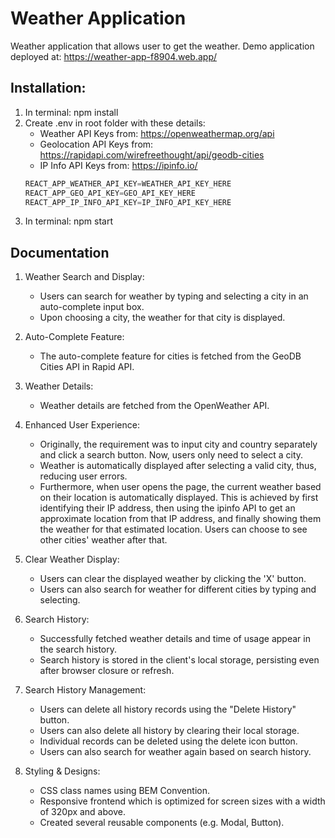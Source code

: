# Weather Application

Weather application that allows user to get the weather. Demo application deployed at: https://weather-app-f8904.web.app/

## Installation:

1. In terminal: npm install
2. Create .env in root folder with these details:
   - Weather API Keys from: https://openweathermap.org/api
   - Geolocation API Keys from: https://rapidapi.com/wirefreethought/api/geodb-cities
   - IP Info API Keys from: https://ipinfo.io/
   ```Javascript
   REACT_APP_WEATHER_API_KEY=WEATHER_API_KEY_HERE
   REACT_APP_GEO_API_KEY=GEO_API_KEY_HERE
   REACT_APP_IP_INFO_API_KEY=IP_INFO_API_KEY_HERE
   ```
3. In terminal: npm start

## Documentation

1. Weather Search and Display:

   - Users can search for weather by typing and selecting a city in an auto-complete input box.
   - Upon choosing a city, the weather for that city is displayed.

2. Auto-Complete Feature:

   - The auto-complete feature for cities is fetched from the GeoDB Cities API in Rapid API.

3. Weather Details:

   - Weather details are fetched from the OpenWeather API.

4. Enhanced User Experience:

   - Originally, the requirement was to input city and country separately and click a search button. Now, users only need to select a city.
   - Weather is automatically displayed after selecting a valid city, thus, reducing user errors.
   - Furthermore, when user opens the page, the current weather based on their location is automatically displayed. This is achieved by first identifying their IP address, then using the ipinfo API to get an approximate location from that IP address, and finally showing them the weather for that estimated location. Users can choose to see other cities' weather after that.

5. Clear Weather Display:

   - Users can clear the displayed weather by clicking the 'X' button.
   - Users can also search for weather for different cities by typing and selecting.

6. Search History:

   - Successfully fetched weather details and time of usage appear in the search history.
   - Search history is stored in the client's local storage, persisting even after browser closure or refresh.

7. Search History Management:

   - Users can delete all history records using the "Delete History" button.
   - Users can also delete all history by clearing their local storage.
   - Individual records can be deleted using the delete icon button.
   - Users can also search for weather again based on search history.

8. Styling & Designs:
   - CSS class names using BEM Convention.
   - Responsive frontend which is optimized for screen sizes with a width of 320px and above.
   - Created several reusable components (e.g. Modal, Button).
